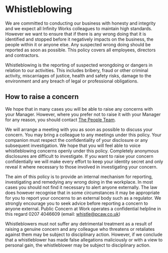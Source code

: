 # Whistleblowing

We are committed to conducting our business with honesty and integrity and we expect all Infinity Works
colleagues to maintain high standards. However we want to ensure that if there is any wrong doing that it is
identified and stopped before it negatively impacts on the business, the people within it or anyone else. Any
suspected wrong doing should be reported as soon as possible. This policy covers all employees, directors and
contractors.

Whistleblowing is the reporting of suspected wrongdoing or dangers in relation to our activities. This includes
bribery, fraud or other criminal activity, miscarriages of justice, health and safety risks, damage to the environment
and any breach of legal or professional obligations.

## How to raise a concern
We hope that in many cases you will be able to raise any concerns with your Manager. However, where you prefer
not to raise it with your Manager for any reason, you should contact [The People Team](people@infinityworks.com).

We will arrange a meeting with you as soon as possible to discuss your concern. You may bring a colleague to any
meetings under this policy. Your companion must respect the confidentiality of your disclosure or any subsequent
investigation. We hope that you will feel able to voice whistleblowing concerns openly under this policy.
Completely anonymous disclosures are difficult to investigate. If you want to raise your concern confidentially we
will make every effort to keep your identity secret and only reveal it where necessary to those involved in
investigating your concern.

The aim of this policy is to provide an internal mechanism for reporting, investigating and remedying any wrong
doing in the workplace. In most cases you should not find it necessary to alert anyone externally. The law does
however recognise that in some circumstances it may be appropriate for you to report your concerns to an
external body such as a regulator. We strongly encourage you to seek advice before reporting a concern to anyone
external. Public Concern at Work operates a confidential helpline in this regard 0207 4046609 (email:
whistle@pcaw.co.uk)

Whistleblowers must not suffer any detrimental treatment as a result of raising a genuine concern and any
colleague who threatens or retaliates against them may be subject to disciplinary action. However, if we conclude
that a whistleblower has made false allegations maliciously or with a view to personal gain, the whistleblower may
be subject to disciplinary action.
